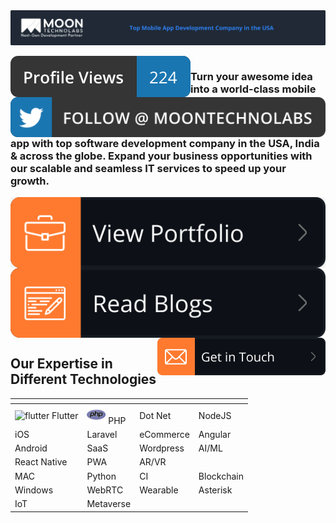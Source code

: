 <img src="assets/top-header.png" align="center">
<br/>
<br/>
<div>
<img src="assets/profile-views.svg" align="left"> <a href="https://twitter.com/moontechnolabs" target="_blank"><img src="assets/twitter-follow.svg" align="right"></a>
</div>

<h3>
    Turn your awesome idea into a world-class mobile app with top software development company in the USA, India & across the globe. Expand your business opportunities with our scalable and seamless IT services to speed up your growth.
</h3>

<div>
<img src="assets/view-portfolio.svg" align="left">
<img src="assets/read-blogs.svg" align="center">
<img src="assets/get-in-touch.png" align="right">
</div>

<h2>Our Expertise in Different Technologies</h2>

|<!-- --> |<!-- --> |<!-- --> |<!-- --> |
|--------|--------|--------|--------|
| <img src="https://www.vectorlogo.zone/logos/flutterio/flutterio-icon.svg" alt="flutter" width="30" height="30"/> Flutter |<img src="https://raw.githubusercontent.com/devicons/devicon/master/icons/php/php-original.svg" alt="php" width="30" height="30"/> PHP     | Dot Net|NodeJS  |
|iOS|Laravel|eCommerce|Angular|
|Android|SaaS|Wordpress|AI/ML|
|React Native | PWA | AR/VR|
|MAC|Python|CI|Blockchain|
|Windows|WebRTC|Wearable|Asterisk|
|IoT|Metaverse| 
